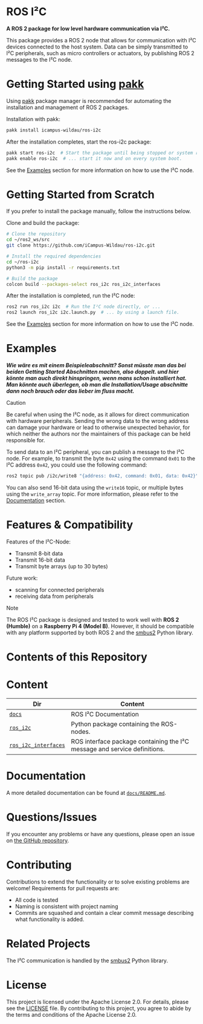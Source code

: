 # ROS I²C

**A ROS 2 package for low level hardware communication via I²C.**

This package provides a ROS 2 node that allows for communication with I²C devices connected to the host system. Data can be simply transmitted to I²C peripherals, such as micro controllers or actuators, by publishing ROS 2 messages to the I²C node.

<!-- MD+:generate.getting_started.pakk 
header = '# Getting Started using [pakk](https://github.com/iCampus-Wildau/pakk)'
installation = True
usage = True
-->
# Getting Started using [pakk](https://github.com/iCampus-Wildau/pakk)
Using [pakk](https://github.com/iCampus-Wildau/pakk) package manager is recommended for automating the installation and management of ROS 2 packages.

Installation with pakk:
```bash
pakk install icampus-wildau/ros-i2c
```

After the installation completes, start the ros-i2c package:
```bash
pakk start ros-i2c  # Start the package until being stopped or system reboot, or ...
pakk enable ros-i2c  # ... start it now and on every system boot.  
```

<!-- MD+FIN:generate.getting_started.pakk -->

See the [Examples](#examples) section for more information on how to use the I²C node.

# Getting Started from Scratch 

If you prefer to install the package manually, follow the instructions below.


<!-- MD+:TODO: Auto generate by parsing the pakk.cfg file -->

Clone and build the package:

```bash
# Clone the repository
cd ~/ros2_ws/src
git clone https://github.com/iCampus-Wildau/ros-i2c.git

# Install the required dependencies
cd ~/ros-i2c
python3 -m pip install -r requirements.txt

# Build the package
colcon build --packages-select ros_i2c ros_i2c_interfaces
```

<!-- ## Usage  -->

<!-- MD+:TODO: Auto generate by parsing the repo -->

After the installation is completed, run the I²C node:

```bash
ros2 run ros_i2c i2c  # Run the I²C node directly, or ...
ros2 launch ros_i2c i2c.launch.py  # ... by using a launch file.
```

See the [Examples](#examples) section for more information on how to use the I²C node.

# Examples

***Wie wäre es mit einem Beispieleabschnitt? Sonst müsste man das bei beiden Getting Started Abschnitten machen, also doppelt. und hier könnte man auch direkt hinspringen, wenn mans schon installiert hat. Man könnte auch überlegen, ob man die Installation/Usage abschnitte dann noch brauch oder das lieber im fluss macht.***

> [!CAUTION]
> Be careful when using the I²C node, as it allows for direct communication with hardware peripherals. Sending the wrong data to the wrong address can damage your hardware or lead to otherwise unexpected behavior, for which neither the authors nor the maintainers of this package can be held responsible for.

To send data to an I²C peripheral, you can publish a message to the I²C node. For example, to transmit the byte `0x42` using the command `0x01` to the I²C address `0x42`, you could use the following command:

```bash
ros2 topic pub /i2c/write8 "{address: 0x42, command: 0x01, data: 0x42}"
```

You can also send 16-bit data using the `write16` topic, or multiple bytes using the `write_array` topic. For more information, please refer to the [Documentation](#documentation) section.

# Features & Compatibility

Features of the I²C-Node:
- Transmit 8-bit data
- Transmit 16-bit data
- Transmit byte arrays (up to 30 bytes)

Future work:
- scanning for connected peripherals
- receiving data from peripherals

> [!NOTE]
> The ROS I²C package is designed and tested to work well with **ROS 2 (Humble)** on a **Raspberry Pi 4 (Model B)**. However, it should be compatible with any platform supported by both ROS 2 and the [smbus2](https://github.com/kplindegaard/smbus2) Python library.

# Contents of this Repository

<!-- MD+:generate.content 
header = '# Content'
-->
# Content

|                    Dir                   |                                 Content                                 |
|------------------------------------------|-------------------------------------------------------------------------|
|              [`docs`](docs)              |                          ROS I²C Documentation                          |
|           [`ros_i2c`](ros_i2c)           |                 Python package containing the ROS-nodes.                |
|[`ros_i2c_interfaces`](ros_i2c_interfaces)|ROS interface package containing the I²C message and service definitions.|
<!-- MD+FIN:generate.content -->

# Documentation

A more detailed documentation can be found at [`docs/README.md`](docs/README.md).

# Questions/Issues

If you encounter any problems or have any questions, please open an issue on [the GitHub repository](https://github.com/iCampus-Wildau/ros-i2c).

# Contributing

Contributions to extend the functionality or to solve existing problems are welcome! Requirements for pull requests are:
- All code is tested
- Naming is consistent with project naming
- Commits are squashed and contain a clear commit message describing what functionality is added.

# Related Projects

The I²C communication is handled by the [smbus2](https://github.com/kplindegaard/smbus2) Python library.

# License

This project is licensed under the Apache License 2.0. For details, please see the [LICENSE](LICENCE) file. By contributing to this project, you agree to abide by the terms and conditions of the Apache License 2.0.
